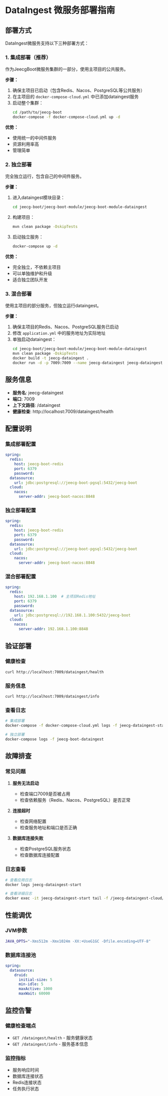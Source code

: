 # DataIngest 微服务部署指南

## 部署方式

DataIngest微服务支持以下三种部署方式：

### 1. 集成部署（推荐）

作为JeecgBoot微服务集群的一部分，使用主项目的公共服务。

**步骤：**
1. 确保主项目已启动（包含Redis、Nacos、PostgreSQL等公共服务）
2. 在主项目的 `docker-compose-cloud.yml` 中已添加dataingest服务
3. 启动整个集群：
   ```bash
   cd /path/to/jeecg-boot
   docker-compose -f docker-compose-cloud.yml up -d
   ```

**优势：**
- 使用统一的中间件服务
- 资源利用率高
- 管理简单

### 2. 独立部署

完全独立运行，包含自己的中间件服务。

**步骤：**
1. 进入dataingest模块目录：
   ```bash
   cd jeecg-boot/jeecg-boot-module/jeecg-boot-module-dataingest
   ```

2. 构建项目：
   ```bash
   mvn clean package -DskipTests
   ```

3. 启动独立服务：
   ```bash
   docker-compose up -d
   ```

**优势：**
- 完全独立，不依赖主项目
- 可以单独维护和升级
- 适合独立团队开发

### 3. 混合部署

使用主项目的部分服务，但独立运行dataingest。

**步骤：**
1. 确保主项目的Redis、Nacos、PostgreSQL服务已启动
2. 修改 `application.yml` 中的服务地址为实际地址
3. 单独启动dataingest：
   ```bash
   cd jeecg-boot/jeecg-boot-module/jeecg-boot-module-dataingest
   mvn clean package -DskipTests
   docker build -t jeecg-dataingest .
   docker run -d -p 7009:7009 --name jeecg-dataingest jeecg-dataingest
   ```

## 服务信息

- **服务名**: jeecg-dataingest
- **端口**: 7009
- **上下文路径**: /dataingest
- **健康检查**: http://localhost:7009/dataingest/health

## 配置说明

### 集成部署配置
```yaml
spring:
  redis:
    host: jeecg-boot-redis
    port: 6379
    password:
  datasource:
    url: jdbc:postgresql://jeecg-boot-pgsql:5432/jeecg-boot
  cloud:
    nacos:
      server-addr: jeecg-boot-nacos:8848
```

### 独立部署配置
```yaml
spring:
  redis:
    host: jeecg-boot-redis
    port: 6379
    password:
  datasource:
    url: jdbc:postgresql://jeecg-boot-pgsql:5432/jeecg-boot
  cloud:
    nacos:
      server-addr: jeecg-boot-nacos:8848
```

### 混合部署配置
```yaml
spring:
  redis:
    host: 192.168.1.100  # 主项目Redis地址
    port: 6379
    password:
  datasource:
    url: jdbc:postgresql://192.168.1.100:5432/jeecg-boot
  cloud:
    nacos:
      server-addr: 192.168.1.100:8848
```

## 验证部署

### 健康检查
```bash
curl http://localhost:7009/dataingest/health
```

### 服务信息
```bash
curl http://localhost:7009/dataingest/info
```

### 查看日志
```bash
# 集成部署
docker-compose -f docker-compose-cloud.yml logs -f jeecg-dataingest-start

# 独立部署
docker-compose logs -f jeecg-boot-dataingest
```

## 故障排查

### 常见问题

1. **服务无法启动**
   - 检查端口7009是否被占用
   - 检查依赖服务（Redis、Nacos、PostgreSQL）是否正常

2. **连接超时**
   - 检查网络配置
   - 检查服务地址和端口是否正确

3. **数据库连接失败**
   - 检查PostgreSQL服务状态
   - 检查数据库连接配置

### 日志查看
```bash
# 查看应用日志
docker logs jeecg-dataingest-start

# 查看详细日志
docker exec -it jeecg-dataingest-start tail -f /jeecg-dataingest-cloud/logs/dataingest.log
```

## 性能调优

### JVM参数
```bash
JAVA_OPTS="-Xms512m -Xmx1024m -XX:+UseG1GC -Dfile.encoding=UTF-8"
```

### 数据库连接池
```yaml
spring:
  datasource:
    druid:
      initial-size: 5
      min-idle: 5
      maxActive: 1000
      maxWait: 60000
```

## 监控告警

### 健康检查端点
- `GET /dataingest/health` - 服务健康状态
- `GET /dataingest/info` - 服务基本信息

### 监控指标
- 服务响应时间
- 数据库连接状态
- Redis连接状态
- 任务执行状态 